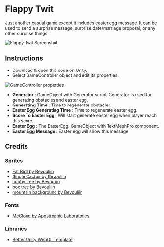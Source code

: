 # Flappy Twit
Just another casual game except it includes easter egg message. It can be used to send a surprise message, surprise date/marriage proposal, or any other surprise things.

![Flappy Twit Screenshot](https://user-images.githubusercontent.com/10142764/112635974-0f0daa80-8e6f-11eb-84fa-f07566f4853d.png)

## Instructions
- Download & open this code on Unity.
- Select GameController object and edit its properties.

![GameController properties](https://user-images.githubusercontent.com/10142764/112240190-76aed480-8c7a-11eb-8564-c00aa86b6120.png)

- **Generator** : GameObject with Generator script. Generator is used for generating obstacles and easter egg.
- **Generating Time** : Time to regenerate obstacles.
- **Easter Egg Generating Time** : Time to regenerate easter egg.
- **Score To Easter Egg** : Will start generate easter egg when player reach this score.
- **Easter Egg** : The EasterEgg. GameObject with TextMeshPro component.
- **Easter Egg Message** : Easter egg will show this message.

## Credits

### Sprites
- [Fat Bird by Bevouliin](https://opengameart.org/content/fat-bird-sprite-sheets-for-gamedev#comment-form)
- [Single Cactus by Bevouliin](https://opengameart.org/content/single-cactus-game-ornament)
- [cubby tree by Bevouliin](https://opengameart.org/content/cubby-tree)
- [box tree by Bevouliin](https://opengameart.org/content/box-tree-game-ornament)
- [mountain background by Bevouliin](https://opengameart.org/content/bevouliin-free-mountain-game-background)

### Fonts
- [McCloud by Apostrophic Laboratories](https://www.dafont.com/mckloud.font)

### Libraries
- [Better Unity WebGL Template](https://github.com/greggman/better-unity-webgl-template)

